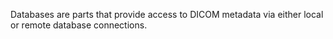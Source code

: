 Databases are parts that provide access to DICOM metadata via either
local or remote database connections.
